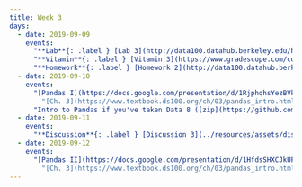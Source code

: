 ```yaml
---
title: Week 3
days:
  - date: 2019-09-09
    events:
      "**Lab**{: .label } [Lab 3](http://data100.datahub.berkeley.edu/hub/user-redirect/git-sync?repo=https://github.com/DS-100/fa19&subPath=lab/lab03/) (due Sept. 11)":
      "**Vitamin**{: .label } [Vitamin 3](https://www.gradescope.com/courses/57158/assignments/240805/) (due Sept. 9)":
      "**Homework**{: .label } [Homework 2](http://data100.datahub.berkeley.edu/hub/user-redirect/git-sync?repo=https://github.com/DS-100/fa19&subPath=hw/hw2) (due Sept. 14)":
  - date: 2019-09-10
    events:
      "[Pandas I](https://docs.google.com/presentation/d/1RjphqhsYezBVklHqPvJvzaunQc0wAojFbZMHmixD8Yw) ([webcast](https://www.youtube.com/watch?v=HYfpePyi7Vk)) ([code](https://github.com/DS-100/fa19/tree/master/lecture/lec04))":
        "[Ch. 3](https://www.textbook.ds100.org/ch/03/pandas_intro.html)"
      "Intro to Pandas if you've taken Data 8 ([zip](https://github.com/DS-100/fa19/tree/master/lecture/lec04/pandas_for_data8_students.zip))":
  - date: 2019-09-11
    events:
      "**Discussion**{: .label } [Discussion 3](../resources/assets/discussions/disc03.pdf) ([solutions](../resources/assets/discussions/disc03_sol.pdf))":
  - date: 2019-09-12
    events:
      "[Pandas II](https://docs.google.com/presentation/d/1HfdsSHXCJkUFUmVNTXjel3yx4_WYCfcpDwGi6zcVQEM/edit?usp=sharing) ([webcast](https://www.youtube.com/watch?v=wYu6JZNyt1A)) ([code](http://data100.datahub.berkeley.edu/hub/user-redirect/git-sync?repo=https://github.com/DS-100/fa19&subPath=lecture/lec05))":
        "[Ch. 3](https://www.textbook.ds100.org/ch/03/pandas_intro.html)"
---
```

